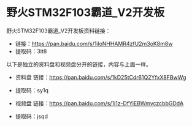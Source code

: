 # 野火STM32F103霸道_V2开发板
野火STM32F103霸道_V2开发板资料链接：
* 链接：https://pan.baidu.com/s/1iloNHHAMR4zfU2m3oK8m8w 
* 提取码：3lt8 

以下是独立的资料盘和视频盘分开的链接，内容与上面一样。
* 资料盘 链接：https://pan.baidu.com/s/1kD25tCdr61Q2YfxX8FBwWg 
* 提取码：sy1q 

* 视频盘 链接：https://pan.baidu.com/s/1i1z-DfYiEBWmvczcbbGDdA 
* 提取码：jsqd 